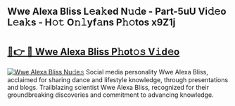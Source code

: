 ## Wwe Alexa Bliss L𝚎a𝚔ed N𝚞𝚍e - Part-5uU Vi𝚍𝚎o L𝚎a𝚔s - H𝚘𝚝 O𝚗𝚕yf𝚊ns P𝚑𝚘tos x9Z1j

# <h2><a href="http://kfctvim.oniu.top/?m=Wwe+Alexa+Bliss">🔗👉 🔴 Wwe Alexa Bliss P𝚑ot𝚘𝚜 V𝚒d𝚎o</a></h2>

[![Wwe Alexa Bliss Nu𝚍e𝚜](https://i.imgur.com/0qMVB7G.gif)](http://kfctvim.oniu.top/?m=Wwe+Alexa+Bliss)
Social media personality Wwe Alexa Bliss, acclaimed for sharing dance and lifestyle knowledge, through presentations and blogs. Trailblazing scientist Wwe Alexa Bliss, recognized for their groundbreaking discoveries and commitment to advancing knowledge.  
